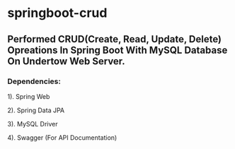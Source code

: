 # springboot-crud

<h2>Performed CRUD(Create, Read, Update, Delete) Opreations In Spring Boot With MySQL Database On Undertow Web Server.</h2>

<h3>Dependencies: </h3>

1). Spring Web

2). Spring Data JPA

3). MySQL Driver

4). Swagger (For API Documentation)

